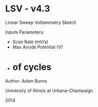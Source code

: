 LSV - v4.3
=============

Linear Sweep Voltammetry Sketch

Inputs Parameters:
 - Scan Rate (mV/s)
 - Max Anode Potential (V)
 - # of cycles

Author: Adam Burns

University of Illinois at Urbana-Champaign

2014